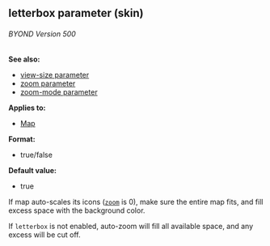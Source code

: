 ## letterbox parameter (skin) 
###### BYOND Version 500
**See also:**
*   [view-size parameter](/%7Bskin%7D/param/view-size)
*   [zoom parameter](/%7Bskin%7D/param/zoom)
*   [zoom-mode parameter](/%7Bskin%7D/param/zoom-mode)
<!-- -->
**Applies to:**
*   [Map](/%7Bskin%7D/control/map)
<!-- -->
**Format:**
*   true/false
<!-- -->
**Default value:**
*   true


If map auto-scales its icons
([`zoom`](/%7Bskin%7D/param/zoom) is 0), make sure the entire map
fits, and fill excess space with the background color. 

If
`letterbox` is not enabled, auto-zoom will fill all available space, and
any excess will be cut off.
